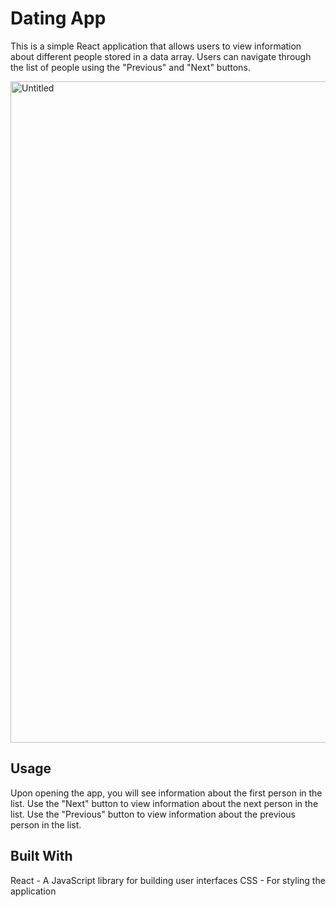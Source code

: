 # Dating App

This is a simple React application that allows users to view information about different people stored in a data array. 
Users can navigate through the list of people using the "Previous" and "Next" buttons.

<img width="1058" alt="Untitled" src="https://github.com/torry91/next-previous/assets/149702982/e4b1d4cc-3be5-4afc-801a-1548c728d9d6">

## Usage
Upon opening the app, you will see information about the first person in the list.
Use the "Next" button to view information about the next person in the list.
Use the "Previous" button to view information about the previous person in the list.

## Built With
React - A JavaScript library for building user interfaces
CSS - For styling the application


